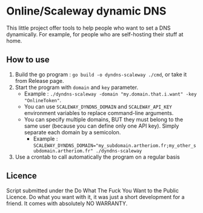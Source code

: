 # Online/Scaleway dynamic DNS

This little project offer tools to help people who want to set a DNS dynamically. For example, for people who are self-hosting their stuff at home.

## How to use
1. Build the go program : `go build -o dyndns-scaleway ./cmd`, or take it from Release page.
2. Start the program with `domain` and `key` parameter. 
   * Example : `./dyndns-scaleway -domain "my.domain.that.i.want" -key "OnlineToken"`.
   * You can use `SCALEWAY_DYNDNS_DOMAIN` and `SCALEWAY_API_KEY` environment variables to replace command-line arguments.
   * You can specify multiple domains, BUT they must belong to the same user (because you can define only one API key). Simply separate each domain by a semicolon.
     * Example : `SCALEWAY_DYNDNS_DOMAIN="my_subdomain.artheriom.fr;my_other_subdomain.artheriom.fr" ./dyndns-scaleway`
3. Use a crontab to call automatically the program on a regular basis

## Licence

Script submitted under the Do What The Fuck You Want to the Public Licence. Do what you want with it, it was just a short development for a friend. It comes with absolutely NO WARRANTY.
